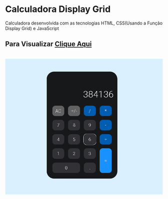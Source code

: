 <h1>Calculadora Display Grid</h1>

<p>Calculadora desenvolvida com as tecnologias HTML, CSS(Usando a Função Display Grid) e JavaScript</p>

<h2>Para Visualizar <a href="https://edgarsousa21.github.io/calculadora-display-grid-edgar/" target="_blank">Clique Aqui</a></h2><br>


<img src="./calc.png">